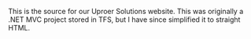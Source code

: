This is the source for our Uproer Solutions website. This was originally a .NET MVC project stored in TFS, but I have since simplified it to straight HTML.